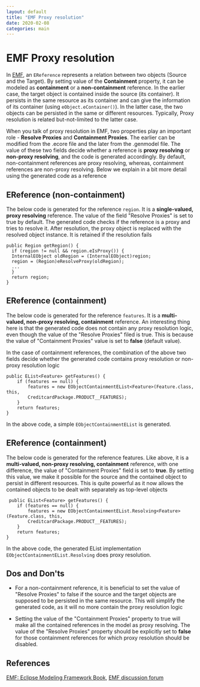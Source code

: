 ```yaml
---
layout: default
title: "EMF Proxy resolution"
date: 2020-02-08
categories: main
---
```


# **EMF Proxy resolution**

In [EMF](https://www.eclipse.org/modeling/emf/), an `EReference` represents a relation between two objects (Source and the Target). By setting value of the **Containment** property, it can be modeled as **containment** or a **non-containment** reference. In the earlier case, the target object is contained inside the source (its container). It persists in the same resource as its container and can give the information of its container (using `eObject.eContainer()`). In the latter case, the two objects can be persisted in the same or different resources. Typically, Proxy resolution is related but-not-limited to the latter case.

When you talk of proxy resolution in EMF, two properties play an important role - **Resolve Proxies** and **Containment Proxies**. The earlier can be modified from the .ecore file and the later from the .genmodel file. The value of these two fields decide whether a reference is **proxy resolving** or **non-proxy resolving**, and the code is generated accordingly. By default, non-containment references are proxy resolving, whereas, containment references are non-proxy resolving. Below we explain in a bit more detail using the generated code as a reference

## EReference (non-containment)

The below code is generated for the reference `region`. It is a **single-valued, proxy resolving** reference. The value of the field "Resolve Proxies" is set to true by default. The generated code checks if the reference is a proxy and tries to resolve it. After resolution, the proxy object is replaced with the resolved object instance. It is retained if the resolution fails

```
public Region getRegion() {
  if (region != null && region.eIsProxy()) {
  InternalEObject oldRegion = (InternalEObject)region;
  region = (Region)eResolveProxy(oldRegion);
  ...
  }
  return region;
}
```

## EReference (containment)

The below code is generated for the reference `features`. It is a **multi-valued, non-proxy resolving, containment** reference. An interesting thing here is that the generated code does not contain any proxy resolution logic, even though the value of the "Resolve Proxies" filed is true. This is because the value of "Containment Proxies" value is set to **false** (default value).

In the case of containment references, the combination of the above two fields decide whether the generated code contains proxy resolution or non-proxy resolution logic

```
public EList<Feature> getFeatures() {
	if (features == null) {
		features = new EObjectContainmentEList<Feature>(Feature.class, this,
		CreditcardPackage.PRODUCT__FEATURES);
	}
	return features;
}
```

In the above code, a simple `EObjectContainmentEList` is generated.

## EReference (containment)

The below code is generated for the reference features. Like above, it is a **multi-valued, non-proxy resolving, containment** reference, with one difference, the value of "Containment Proxies" field is set to **true**. By setting this value, we make it possible for the source and the contained object to persist in different resources. This is quite powerful as it now allows the contained objects to be dealt with separately as top-level objects

```
 public EList<Feature> getFeatures() {
	if (features == null) {
		features = new EObjectContainmentEList.Resolving<Feature>(Feature.class, this,
		CreditcardPackage.PRODUCT__FEATURES);
	}
	return features;
}
```

In the above code, the generated EList implementation `EObjectContainmentEList.Resolving` does proxy resolution.

## Dos and Don'ts

- For a non-containment reference, it is beneficial to set the value of "Resolve Proxies" to false if the source and the target objects are supposed to be persisted in the same resource. This will simplify the generated code, as it will no more contain the proxy resolution logic

- Setting the value of the "Containment Proxies" property to true will make all the contained references in the model as proxy resolving. The value of the "Resolve Proxies" property should be explicitly set to **false** for those containment references for which proxy resolution should be disabled.

## References

[EMF: Eclipse Modeling Framework Book](https://www.amazon.com/EMF-Eclipse-Modeling-Framework-2nd/dp/0321331885),
[EMF discussion forum](https://www.eclipse.org/forums/index.php?t=thread&frm_id=108)
